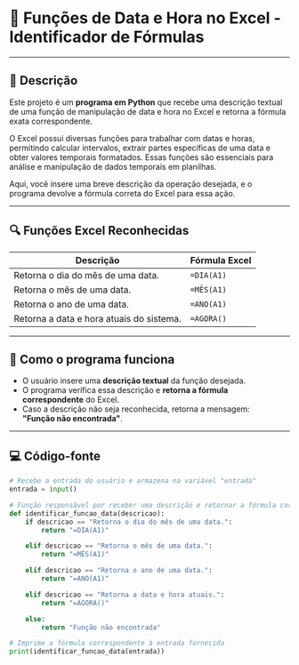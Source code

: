 # 📅 Funções de Data e Hora no Excel - Identificador de Fórmulas

---

## 📝 Descrição

Este projeto é um **programa em Python** que recebe uma descrição textual de uma função de manipulação de data e hora no Excel e retorna a fórmula exata correspondente.

O Excel possui diversas funções para trabalhar com datas e horas, permitindo calcular intervalos, extrair partes específicas de uma data e obter valores temporais formatados. Essas funções são essenciais para análise e manipulação de dados temporais em planilhas.

Aqui, você insere uma breve descrição da operação desejada, e o programa devolve a fórmula correta do Excel para essa ação.

---

## 🔍 Funções Excel Reconhecidas

| Descrição                                      | Fórmula Excel  |
| ---------------------------------------------- | -------------- |
| Retorna o dia do mês de uma data.              | `=DIA(A1)`     |
| Retorna o mês de uma data.                      | `=MÊS(A1)`     |
| Retorna o ano de uma data.                      | `=ANO(A1)`     |
| Retorna a data e hora atuais do sistema.       | `=AGORA()`     |

---

## 🚀 Como o programa funciona

- O usuário insere uma **descrição textual** da função desejada.
- O programa verifica essa descrição e **retorna a fórmula correspondente** do Excel.
- Caso a descrição não seja reconhecida, retorna a mensagem:  
  **"Função não encontrada"**.

---

## 💻 Código-fonte

```python
# Recebe a entrada do usuário e armazena na variável "entrada"
entrada = input()

# Função responsável por receber uma descrição e retornar a fórmula correspondente do Excel.
def identificar_funcao_data(descricao):
    if descricao == "Retorna o dia do mês de uma data.":
        return "=DIA(A1)"

    elif descricao == "Retorna o mês de uma data.":
        return "=MÊS(A1)"

    elif descricao == "Retorna o ano de uma data.":
        return "=ANO(A1)"

    elif descricao == "Retorna a data e hora atuais.":
        return "=AGORA()"

    else:
        return "Função não encontrada"

# Imprime a fórmula correspondente à entrada fornecida
print(identificar_funcao_data(entrada))

